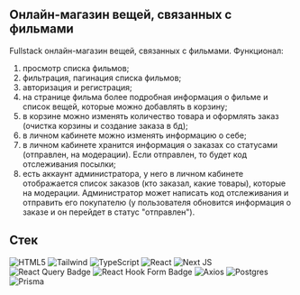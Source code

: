 ## Онлайн-магазин вещей, связанных с фильмами

Fullstack онлайн-магазин вещей, связанных с фильмами. Функционал:

1. просмотр списка фильмов;
2. фильтрация, пагинация списка фильмов;
3. авторизация и регистрация;
4. на странице фильма более подробная информация о фильме и список вещей, которые можно добавлять в корзину;
5. в корзине можно изменять количество товара и оформлять заказ (очистка корзины и создание заказа в бд);
6. в личном кабинете можно изменять информацию о себе;
7. в личном кабинете хранится информация о заказах со статусами (отправлен, на модерации). Если отправлен, то будет код отслеживания посылки;
8. есть аккаунт администратора, у него в личном кабинете отображается список заказов (кто заказал, какие товары), которые на модерации. Администратор может написать код отслеживания и отправить его покупателю (у пользователя обновится информация о заказе и он перейдет в статус "отправлен").

## Стек

![HTML5](https://img.shields.io/badge/html5-%23E34F26.svg?style=for-the-badge&logo=html5&logoColor=white)
![Tailwind](https://img.shields.io/badge/Tailwind_CSS-38B2AC?style=for-the-badge&logo=tailwind-css&logoColor=white)
![TypeScript](https://img.shields.io/badge/typescript-%23007ACC.svg?style=for-the-badge&logo=typescript&logoColor=white)
![React](https://img.shields.io/badge/react-%2320232a.svg?style=for-the-badge&logo=react&logoColor=%2361DAFB)
![Next JS](https://img.shields.io/badge/Next-black?style=for-the-badge&logo=next.js&logoColor=white)
![React Query Badge](https://img.shields.io/badge/React%20Query-FF4154?logo=reactquery&logoColor=fff&style=for-the-badge)
![React Hook Form Badge](https://img.shields.io/badge/React%20Hook%20Form-EC5990?logo=reacthookform&logoColor=fff&style=for-the-badge)
![Axios](https://img.shields.io/badge/-Axios-671ddf?style=for-the-badge&logo=Axios&logoColor=white)
![Postgres](https://img.shields.io/badge/postgres-%23316192.svg?style=for-the-badge&logo=postgresql&logoColor=white)
![Prisma](https://img.shields.io/badge/Prisma-3982CE?style=for-the-badge&logo=Prisma&logoColor=white)

